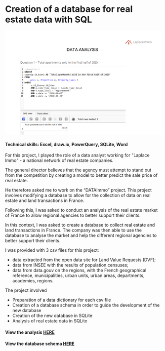 # Creation of a database for real estate data with SQL
![Real estate angency analysis cover page](../images_english/P3.png)
#### Technical skills: Excel, draw.io, PowerQuery, SQLite, Word

For this project, I played the role of a data analyst working for "Laplace Immo" - a national network of real estate companies.

The general director believes that the agency must attempt to stand out from the competition by creating a model to better predict the sale price of real estate.

He therefore asked me to work on the “DATAImmo” project. This project involves modifying a database to allow for the collection of data on real estate and land transactions in France.

Following this, I was asked to conduct an analysis of the real estate market of France to allow regional agencies to better support their clients.

In this context, I was asked to create a database to collect real estate and land transactions in France. The company was then able to use the database to analyse the market and help the different regional agencies to better support their clients.

I was provided with 3 csv files for this project:
- data extracted from the open data site for Land Value Requests (DVF);
- data from INSEE with the results of population censuses;
- data from data.gouv on the regions, with the French geographical reference, municipalities, urban units, urban areas, departments, academies, regions.

The project involved
- Preparation of a data dictionary for each csv file
- Creation of a database schema in order to guide the development of the new database
- Creation of the new database in SQLite
- Analysis of real estate data in SQLite

#### View the analysis [HERE](https://flossytoo.github.io/portfolio/Project_3/analysis.pdf)

#### View the database schema [HERE](https://flossytoo.github.io/portfolio/Project_3/schema.png)
